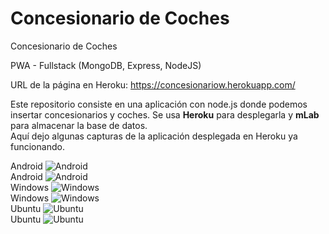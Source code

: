 # Concesionario de Coches
Concesionario de Coches

PWA - Fullstack (MongoDB, Express, NodeJS)

URL de la página en Heroku: https://concesionariow.herokuapp.com/

Este repositorio consiste en una aplicación con node.js donde podemos insertar concesionarios y coches. Se usa **Heroku** para desplegarla y **mLab** para almacenar la base de datos.  
Aquí dejo algunas capturas de la aplicación desplegada en Heroku ya funcionando.  
  
Android  ![Android](https://www.upload.ee/image/9697016/android1.jpg)  
Android  ![Android](https://www.upload.ee/image/9697015/android.jpg)  
Windows  ![Windows](https://www.upload.ee/image/9697009/windows101.jpg)  
Windows  ![Windows](https://www.upload.ee/image/9697007/windows10.jpg)  
Ubuntu  ![Ubuntu](https://www.upload.ee/image/9696989/ubuntu.jpg)  
Ubuntu  ![Ubuntu](https://www.upload.ee/image/9697002/ubuntu1.jpg)
